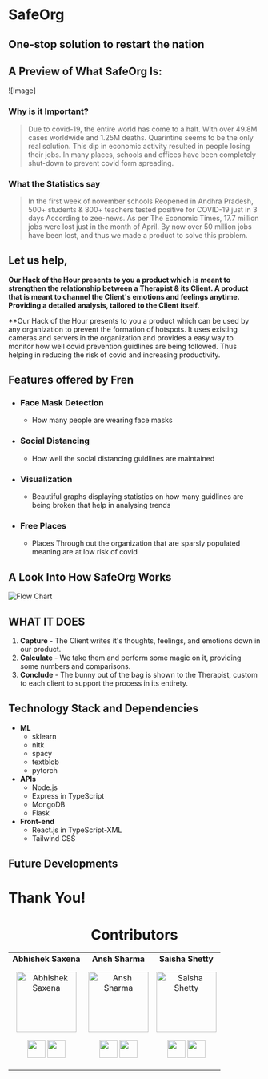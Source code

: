 # SafeOrg


## One-stop solution to restart the nation

## A Preview of What SafeOrg Is:
![Image]

### Why is it Important?

> Due to covid-19, the entire world has come to a halt. With over 49.8M cases worldwide and 1.25M deaths. Quarintine seems to be the only real solution. This dip in economic activity resulted in people losing their jobs. In many places, schools and offices have been completely shut-down to prevent covid form spreading.

### What the Statistics say

>In the first week of november schools Reopened in Andhra Pradesh, 500+ students & 800+ teachers tested positive for COVID-19 just in 3 days According to zee-news. As per The Economic Times, 17.7 million jobs were lost just in the month of April. By now over 50 million jobs have been lost, and thus we made a product to solve this problem.

## Let us help,

**Our Hack of the Hour presents to you a product which is meant to strengthen the relationship between a Therapist & its Client. A product that is meant to channel the Client's emotions and feelings anytime. Providing a detailed analysis, tailored to the Client itself.**

**Our Hack of the Hour presents to you a product which can be used by any organization to prevent the formation of hotspots. It uses existing cameras and servers in the organization and provides a easy way to monitor how well covid prevention guidlines are being followed. Thus helping in reducing the risk of covid and increasing productivity.  

## Features offered by Fren

- ### **Face Mask Detection**
  - How many people are wearing face masks
- ### **Social Distancing**
  - How well the social distancing guidlines are maintained 
- ### **Visualization**
  - Beautiful graphs displaying statistics on how many guidlines are being broken that help in analysing trends 
- ### **Free Places**
  - Places Through out the organization that are sparsly populated meaning are at low risk of covid

## A Look Into How SafeOrg Works

![Flow Chart](./assets/flow-chart.png)

## WHAT IT DOES

1. **Capture** - The Client writes it's thoughts, feelings, and emotions down in our product.
2. **Calculate** - We take them and perform some magic on it, providing some numbers and comparisons.
3. **Conclude** - The bunny out of the bag is shown to the Therapist, custom to each client to support the process in its entirety.

## Technology Stack and Dependencies

- **ML**
  - sklearn
  - nltk
  - spacy
  - textblob
  - pytorch
- **APIs**
  - Node.js
  - Express in TypeScript
  - MongoDB
  - Flask
- **Front-end**
  - React.js in TypeScript-XML
  - Tailwind CSS

## Future Developments


# Thank You!

<h1 align="center"> Contributors </h1>
<table align="center">
<tr align="center">
<td>
<strong>Abhishek Saxena</strong>
<p align="center">
<img src = "https://avatars0.githubusercontent.com/u/33656173?s=400&u=a411c58cfffec9bf59da192674093abf4b82bd04&v=4"  height="120" alt="Abhishek Saxena">
</p>
<p align="center">
<a href = "https://github.com/saxenabhishek"><img src = "http://www.iconninja.com/files/241/825/211/round-collaboration-social-github-code-circle-network-icon.svg" width="36" height = "36"/></a>
<a href = "https://www.linkedin.com/in/abhibored">
<img src = "http://www.iconninja.com/files/8Talking about the user interface, we have a landing page which briefly talks about our product, explains the features that we are using to make this happen, some of them are- face mask detection & social distancing, it also gives a ground map of all the sparsely populated social places in that organization that are available at that exact instant for users to access safely. Upon login, we have an admin portal that gives a detailed report containing the number of people violating the covid regulations daily and weekly with their video, location, and time stamp upon processing all the videos on the server. It even gives beautiful visualizations using react charts for the same.63/607/751/network-linkedin-social-connection-circular-circle-media-icon.svg" width="36" height="36"/>
</a>
</p>
</td>
<td>
<strong>Ansh Sharma</strong>
<p align="center">
<img src = "https://avatars2.githubusercontent.com/u/60016461?s=400&u=9e9d50e037da73a840a5c43f8f2c2b98942452aa&v=4"  height="120" alt="Ansh Sharma">
</p>
<p align="center">
<a href = "https://github.com/DaemonOnCode"><img src = "http://www.iconninja.com/files/241/825/211/round-collaboration-social-github-code-circle-network-icon.svg" width="36" height = "36"/></a>
<a href = "https://www.linkedin.com/in/anshsharma09">
<img src = "http://www.iconninja.com/files/863/607/751/network-linkedin-social-connection-circular-circle-media-icon.svg" width="36" height="36"/>
</a>
</p>
</td>
<td>
<strong>Saisha Shetty</strong>
<p align="center">
<img src = "https://media-exp1.licdn.com/dms/image/C4E03AQH4lFfT3j8blw/profile-displayphoto-shrink_200_200/0?e=1608163200&v=beta&t=7ZWWBWQnmsbjp6Wklntygyx1w9i4eFzk1J27DGmvTSA"  height="120" alt="Saisha Shetty">
</p>
<p align="center">
<a href = "https://github.com/SaishaShetty"><img src = "http://www.iconninja.com/files/241/825/211/round-collaboration-social-github-code-circle-network-icon.svg" width="36" height = "36"/></a>
<a href = "https://www.linkedin.com/in/saisha-shetty-bba6b81a7">
<img src = "http://www.iconninja.com/files/863/607/751/network-linkedin-social-connection-circular-circle-media-icon.svg" width="36" height="36"/>
</a>
</p>
</td>
</tr>
</table>
